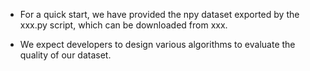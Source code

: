 
* For a quick start, we have provided the npy dataset exported by the xxx.py script, which can be downloaded from xxx. 

* We expect developers to design various algorithms to evaluate the quality of our dataset.
